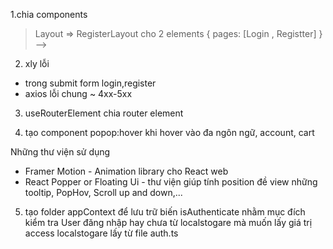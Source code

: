 1.chia components

> Layout => RegisterLayout cho 2 elements {
> pages: [Login , Registter]
> } -->

2. xly lỗi

- trong submit form login,register
- axios lỗi chung ~ 4xx-5xx

3. useRouterElement chia router element

4. tạo component popop:hover khi hover vào đa ngôn ngữ, account, cart

Những thư viện sử dụng

- Framer Motion - Animation library cho React web
- React Popper or Floating Ui - thư viện giúp tính position đề view những tooltip, PopHov, Scroll up and down,...

5. tạo folder appContext để lưu trữ biến isAuthenticate nhằm mục đích kiểm tra User đăng nhập hay chưa từ localstogare mà muốn lấy giá trị access localstogare lấy từ file auth.ts

